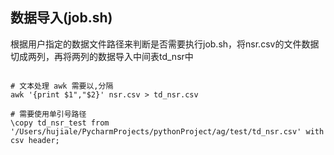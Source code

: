 ## 数据导入(job.sh)

根据用户指定的数据文件路径来判断是否需要执行job.sh，将nsr.csv的文件数据切成两列，再将两列的数据导入中间表td_nsr中

```shell

# 文本处理 awk 需要以,分隔
awk '{print $1","$2}' nsr.csv > td_nsr.csv 

# 需要使用单引号路径
\copy td_nsr_test from '/Users/hujiale/PycharmProjects/pythonProject/ag/test/td_nsr.csv' with csv header;

```